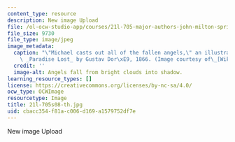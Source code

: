 ```yaml
---
content_type: resource
description: New image Upload
file: /ol-ocw-studio-app/courses/21l-705-major-authors-john-milton-spring-2008/cbacc354f81ac006d169a1579752df7e_21l-705s08-th.jpg
file_size: 9730
file_type: image/jpeg
image_metadata:
  caption: "\"Michael casts out all of the fallen angels,\" an illustration of Milton's\
    \ _Paradise Lost_ by Gustav Dor\xE9, 1866. (Image courtesy of\_[Wikimedia Commons](http://commons.wikimedia.org/wiki/Main_Page).)"
  credit: ''
  image-alt: Angels fall from bright clouds into shadow.
learning_resource_types: []
license: https://creativecommons.org/licenses/by-nc-sa/4.0/
ocw_type: OCWImage
resourcetype: Image
title: 21l-705s08-th.jpg
uid: cbacc354-f81a-c006-d169-a1579752df7e
---
```

New image Upload